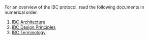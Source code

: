 For an overview of the IBC protocol, read the following documents in numerical order.

1. [IBC Architecture](./1_IBC_ARCHITECTURE.md)
1. [IBC Design Principles](./2_IBC_DESIGN_PRINCIPLES.md)
1. [IBC Terminology](./3_IBC_TERMINOLOGY.md)
